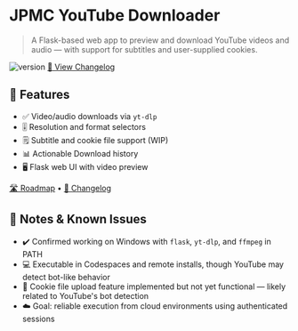 # JPMC YouTube Downloader

> A Flask-based web app to preview and download YouTube videos and audio — with support for subtitles and user-supplied cookies.

![version](https://img.shields.io/badge/version-1.0-blue)
[📘 View Changelog](./CHANGELOG.md)

## 🚀 Features

- ✅ Video/audio downloads via `yt-dlp`
- 🎚️ Resolution and format selectors
- 🗒️ Subtitle and cookie file support (WIP)
- 📊 Actionable Download history
- 🖥️ Flask web UI with video preview

[🛣️ Roadmap](./ROADMAP.md) • [📘 Changelog](./CHANGELOG.md)

## 🔧 Notes & Known Issues

- ✔️ Confirmed working on Windows with `flask`, `yt-dlp`, and `ffmpeg` in PATH
- 💻 Executable in Codespaces and remote installs, though YouTube may detect bot-like behavior
- 📂 Cookie file upload feature implemented but not yet functional — likely related to YouTube's bot detection
- ☁️ Goal: reliable execution from cloud environments using authenticated sessions